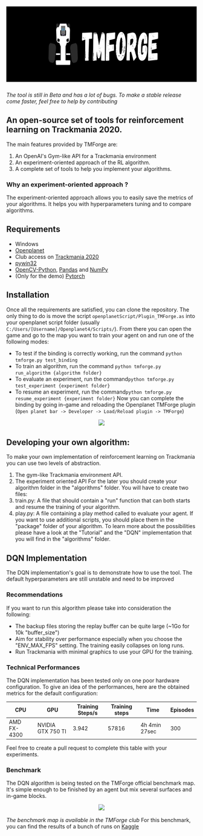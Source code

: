 # <img src="./medias/TMForge_Banner.png" width="1000" height="200" />
*The tool is still in Beta and has a lot of bugs. To make a stable release come faster, feel free to help by contributing*<br>

## An open-source set of tools for reinforcement learning on Trackmania 2020.
The main features provided by TMForge are:
1. An OpenAI's Gym-like API for a Trackmania environment
2. An experiment-oriented approach of the RL algorithm.
3. A complete set of tools to help you implement your algorithms.

### Why an experiment-oriented approach ?
The experiment-oriented approach allows you to easily save the metrics of your algorithms. It helps you with hyperparameters tuning and to compare algorithms.

## Requirements
- Windows
- [Openplanet](https://openplanet.nl/)
- Club access on [Trackmania 2020](https://www.ubisoft.com/fr-fr/game/trackmania/trackmania)
- [pywin32](https://pypi.org/project/pywin32/)
- [OpenCV-Python](https://pypi.org/project/opencv-python/), [Pandas](https://pandas.pydata.org/) and [NumPy](https://numpy.org/)
- (Only for the demo) [Pytorch](https://pytorch.org/get-started/locally/)

## Installation
Once all the requirements are satisfied, you can clone the repository. The only thing to do is move the script `openplanetScript/Plugin_TMForge.as` into your openplanet script folder (usually `C:/Users/[Username]/Openplanet4/Scripts/`).
From there you can open the game and go to the map you want to train your agent on and run one of the following modes:
- To test if the binding is correctly working, run the command `python tmforge.py test_binding`
- To train an algorithm, run the command `python tmforge.py run_algorithm {algorithm folder}`
- To evaluate an experiment, run the command`python tmforge.py test_experiment {experiment folder}`
- To resume an experiment, run the command`python tmforge.py resume_experiment {experiment folder}`
Now you can complete the binding by going in-game and reloading the Openplanet TMForge plugin (`Open planet bar -> Developer -> Load/Reload plugin -> TMForge`)
<p align="center">
  <img src="https://i.imgur.com/KMQhCGF.png" /><br>
</p>

## Developing your own algorithm:
To make your own implementation of reinforcement learning on Trackmania you can use two levels of abstraction.
1. The gym-like Trackmania environment API.
2. The experiment oriented API
For the later you should create your algorithm folder in the "algorithms" folder. You will have to create two files:
1. train.py: A file that should contain a "run" function that can both starts and resume the training of your algorithm.
2. play.py: A file containing a play method called to evaluate your agent.
If you want to use additional scripts, you should place them in the "package" folder of your algorithm.
To learn more about the possibilities please have a look at the "Tutorial" and the "DQN" implementation that you will find in the "algorithms" folder.

## DQN Implementation
The DQN implementation's goal is to demonstrate how to use the tool. The default hyperparameters are still unstable and need to be improved

### Recommendations
If you want to run this algorithm please take into consideration the following:
- The backup files storing the replay buffer can be quite large (~1Go for 10k "buffer_size")
- Aim for stability over performance especially when you choose the "ENV_MAX_FPS" setting. The training easily collapses on long runs.
- Run Trackmania with minimal graphics to use your GPU for the training.

### Technical Performances
The DQN implementation has been tested only on one poor hardware configuration. To give an idea of the performances, here are the obtained metrics for the default configuration:

| CPU               | GPU               | Training Steps/s | Training steps     | Time               | Episodes           |
| ----------------- | ----------------- | ---------------- | ------------------ | ------------------ | ------------------ |
| AMD FX-4300       | NVIDIA GTX 750 TI | 3.942            | 57816              | 4h 4min 27sec      | 300                |

Feel free to create a pull request to complete this table with your experiments.

### Benchmark
The DQN algorithm is being tested on the TMForge official benchmark map. It's simple enough to be finished by an agent but mix several surfaces and in-game blocks.
<p align="center">
  <img src="https://i.imgur.com/QofS9Mz.png" /><br>
</p>

*The benchmark map is available in the TMForge club*
 For this benchmark, you can find the results of a bunch of runs on [Kaggle](https://www.kaggle.com/wolfy73/trackmania-dqn-results-analysis)

